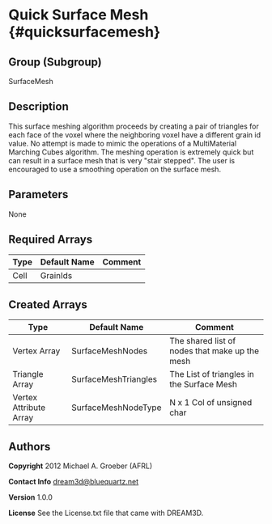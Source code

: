Quick Surface Mesh {#quicksurfacemesh}
======

## Group (Subgroup) ##
SurfaceMesh

## Description ##
This surface meshing algorithm proceeds by creating a pair of triangles for each face of the voxel where the neighboring voxel have a different grain id value. No attempt is made to mimic the operations of a MultiMaterial Marching Cubes algorithm. The meshing operation is extremely quick but can result in a surface mesh that is very "stair stepped". The user is encouraged to use a smoothing operation on the surface mesh.
 

## Parameters ##
None

## Required Arrays ##

| Type | Default Name | Comment |
|------|--------------|---------|
| Cell | GrainIds |  |

## Created Arrays ##

| Type | Default Name | Comment |
|------|--------------|---------|
| Vertex Array | SurfaceMeshNodes | The shared list of nodes that make up the mesh |
| Triangle Array | SurfaceMeshTriangles | The List of triangles in the Surface Mesh |
| Vertex Attribute Array | SurfaceMeshNodeType | N x 1 Col of unsigned char |


## Authors ##

**Copyright** 2012 Michael A. Groeber (AFRL)

**Contact Info** dream3d@bluequartz.net

**Version** 1.0.0

**License**  See the License.txt file that came with DREAM3D.

